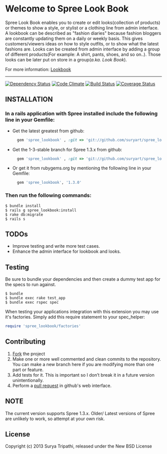 # Welcome to Spree Look Book

Spree Look Book enables you to create or edit looks(collection of products) or themes to show a style, or stylist or a clothing line from admin interface. A lookbook can be described as "fashion diaries" because fashion bloggers are constantly updating them on a daily or weekly basis. This gives customers/viewers ideas on how to style outfits, or to show what the latest fashions are. Looks can be created from admin interface by adding a group of different products(For example: A shirt, pants, shoes, and so on..). Those looks can be later put on store in a group(*a.ka. Look Book*).

For more information: [Lookbook](http://en.wikipedia.org/wiki/Lookbook)

----------

[![Dependency Status](https://gemnasium.com/suryart/spree_lookbook.png)](https://gemnasium.com/suryart/spree_lookbook) 
[![Code Climate](https://codeclimate.com/github/suryart/spree_lookbook.png)](https://codeclimate.com/github/suryart/spree_lookbook)
[![Build Status](https://travis-ci.org/suryart/spree_lookbook.png?branch=1-3-stable)](https://travis-ci.org/suryart/spree_lookbook)
[![Coverage Status](https://coveralls.io/repos/suryart/spree_lookbook/badge.png?branch=1-3-stable)](https://coveralls.io/r/suryart/spree_lookbook?branch=1-3-stable)

## INSTALLATION

### In a rails application with Spree installed include the following line in your Gemfile:
  * Get the latest greatest from github: 
    
      ```ruby
        gem 'spree_lookbook' , :git => 'git://github.com/suryart/spree_lookbook.git'
      ```

  * Get the 1-3-stable branch for Spree 1.3.x from github: 
    
      ```ruby
        gem 'spree_lookbook' , :git => 'git://github.com/suryart/spree_lookbook.git', :branch => '1-3-stable'
      ```

  * Or get it from rubygems.org by mentioning the following line in your Gemfile:
    
      ```ruby 
        gem 'spree_lookbook', '1.3.0'
      ```

### Then run the following commands: 

    $ bundle install
    $ rails g spree_lookbook:install 
    $ rake db:migrate
    $ rails s 


## TODOs

* Improve testing and write more test cases.
* Enhance the admin interface for lookbook and looks.

## Testing

Be sure to bundle your dependencies and then create a dummy test app for the specs to run against.

    $ bundle
    $ bundle exec rake test_app
    $ bundle exec rspec spec

When testing your applications integration with this extension you may use it's factories.
Simply add this require statement to your spec_helper:

```ruby
require 'spree_lookbook/factories'
```


## Contributing

1. [Fork](https://help.github.com/articles/fork-a-repo) the project
2. Make one or more well commented and clean commits to the repository. You can make a new branch here if you are modifying more than one part or feature.
3. Add tests for it. This is important so I don’t break it in a future version unintentionally.
4. Perform a [pull request](https://help.github.com/articles/using-pull-requests) in github's web interface.

## NOTE

The current version supports Spree 1.3.x. Older/ Latest versions of Spree are unlikely to work, so attempt at your own risk.


## License
Copyright (c) 2013 Surya Tripathi, released under the New BSD License
